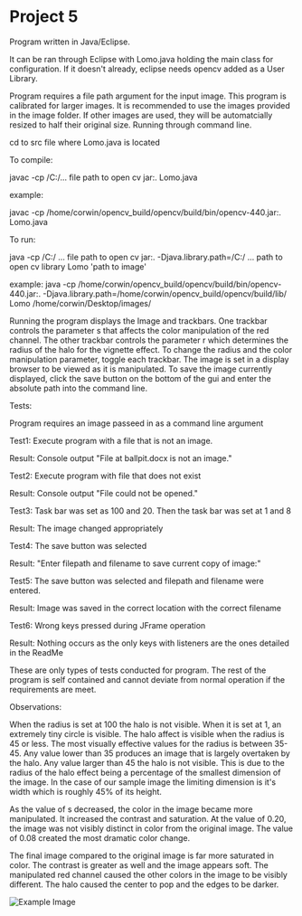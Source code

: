 # Project 5

Program written in Java/Eclipse.

It can be ran through Eclipse with Lomo.java holding the main class for configuration. If it doesn't already, eclipse needs opencv added as a User Library.

Program requires a file path argument for the input image. This program is calibrated for larger images. It is recommended to use the images provided in the image folder. If other images are used, they will be automatcially resized to half their original size. 
Running through command line.

cd to src file where Lomo.java is located

To compile:

javac -cp /C:/... file path to open cv jar:. Lomo.java

example:

javac -cp /home/corwin/opencv_build/opencv/build/bin/opencv-440.jar:. Lomo.java

To run:

java -cp /C:/ ... file path to open cv jar:. -Djava.library.path=/C:/ ... path to open cv library  Lomo 'path to image'

example: java -cp /home/corwin/opencv_build/opencv/build/bin/opencv-440.jar:.  -Djava.library.path=/home/corwin/opencv_build/opencv/build/lib/ Lomo /home/corwin/Desktop/images/


Running the program displays the Image and trackbars. One trackbar controls the parameter s that affects the color manipulation of the red channel. The other trackbar controls the parameter r which determines the radius of the halo for the vignette effect. 
To change the radius and the color manipulation parameter, toggle each trackbar.
The image is set in a display browser to be viewed as it is manipulated. To save the image currently displayed, click the save button on the bottom of the gui and enter the absolute path into the command line. 


Tests:

Program requires an image passeed in as a command line argument

Test1:
Execute program with a file that is not an image.

Result: Console output "File at ballpit.docx is not an image."

Test2:
Execute program with file that does not exist

Result: Console output "File could not be opened."

Test3:
Task bar was set as 100 and 20. Then the task bar was set at 1 and 8

Result: The image changed appropriately 

Test4:
The save button was selected 

Result: "Enter filepath and filename to save current copy of image:"

Test5:
The save button was selected and filepath and filename were entered. 

Result: Image was saved in the correct location with the correct filename

Test6:
Wrong keys pressed during JFrame operation

Result: Nothing occurs as the only keys with listeners are the ones detailed in the ReadMe

These are only types of tests conducted for program. The rest of the program is self contained and cannot deviate from normal operation if the requirements are meet.


Observations:

When the radius is set at 100 the halo is not visible. When it is set at 1, an extremely tiny circle is visible. The halo affect is visible when the radius is 45 or less. The most visually effective values for the radius is between 35-45. Any value lower than 35 produces an image that is largely overtaken by the halo. Any value larger than 45 the halo is not visible. This is due to the radius of the halo effect being a percentage of the smallest dimension of the image. In the case of our sample image the limiting dimension is it's width which is roughly 45% of its height.

As the value of s decreased, the color in the image became more manipulated. It increased the contrast and saturation. At the value of 0.20, the image was not visibly distinct in color from the original image. The value of 0.08 created the most dramatic color change. 

The final image compared to the original image is far more saturated in color. The contrast is greater as well and the image appears soft. The manipulated red channel caused the other colors in the image to be visibly different. The halo caused the center to pop and the edges to be darker.

![Example Image](https://gitlab.cs.ecu.edu/digital-image-processing/project-5/-/blob/master/example.JPG)
